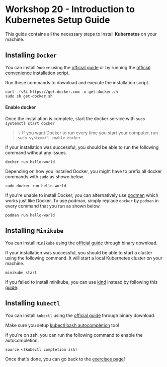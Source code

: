 # Workshop 20 - Introduction to Kubernetes Setup Guide

This guide contains all the necessary steps to install **Kubernetes** on your machine.

## Installing `Docker`

You can install `Docker` using the [official guide](https://docs.docker.com/get-docker/) or by running the [official convenience installation script](https://get.docker.com/).

Run these commands to download and execute the installation script.

```
curl -fsSL https://get.docker.com -o get-docker.sh
sudo sh get-docker.sh
```

#### Enable docker

Once the installation is complete, start the docker service with `sudo systemctl start docker`

> 💡 If you want Docker to run every time you start your computer, run `sudo systemctl enable docker`

If your installation was successful, you should be able to run the following command without any issues.

```
docker run hello-world
```

Depending on how you installed Docker, you might have to prefix all docker commands with `sudo` as shown below.

```
sudo docker run hello-world
```

If you're unable to install Docker, you can alternatively use [podman](https://podman.io/getting-started/installation) which works just like Docker. To use podman, simply replace `docker` by `podman` in every command that you run as shown below. 

```
podman run hello-world
```

## Installing `Minikube`

You can install `Minikube` using the [official guide](https://minikube.sigs.k8s.io/docs/start/) through binary download.

If your installation was successful, you should be able to start a cluster using the following command. It will start a local Kubernetes cluster on your machine.

```
minikube start
```

If you failed to install minikube, you can use [kind](https://kind.sigs.k8s.io/docs/user/quick-start/) instead by following this [guide](https://kind.sigs.k8s.io/docs/user/quick-start/#installation).

## Installing `kubectl`

You can install `kubectl` using the [official guide](https://kubernetes.io/docs/tasks/tools/#kubectl) through binary download.

Make sure you setup [kubectl bash autocompletion](https://kubernetes.io/docs/tasks/tools/included/optional-kubectl-configs-bash-linux/) too!

If you're on zsh, you can run the following command to enable the autocompletion.
```
source <(kubectl completion zsh)
```

Once that's done, you can go back to the [exercises page](./README.md)!
